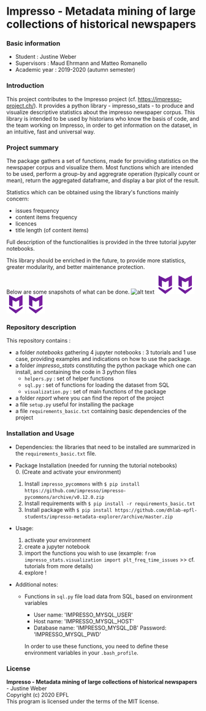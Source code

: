 # Impresso - Metadata mining of large collections of historical newspapers 

### Basic information

- Student : Justine Weber
- Supervisors : Maud Ehrmann and Matteo Romanello
- Academic year : 2019-2020 (autumn semester)

### Introduction

This project contributes to the Impresso project (cf. https://impresso-project.ch/). 
It provides a python library - impresso_stats - to produce and visualize descriptive statistics 
about the impresso newspaper corpus. This library is intended to be used by historians who know 
the basis of code, and the team working on Impresso, in order to get information on the dataset, 
in an intuitive, fast and universal way. 
### Project summary

The package gathers a set of functions, made for providing statistics on the newspaper corpus and visualize them. 
Most functions which are intended to be used, perform a group-by and aggregrate operation (typically count or mean), 
return the aggregated dataframe, and display a bar plot of the result.

Statistics which can be obtained using the library's functions mainly concern:
 - issues frequency
 - content items frequency
 - licences
 - title length (of content items)

Full description of the functionalities is provided in the three tutorial jupyter notebooks.

This library should be enriched in the future, to provide more statistics, greater modularity, and better maintenance protection.

Below are some snapshots of what can be done.
![alt text][plot1]
![alt text][plot2]
![alt text][plot3]
![alt text][plot4]
![alt text][plot5]

[plot1]: https://github.com/dhlab-epfl-students/impresso-metadata-explorer/blob/master/images/plt-freq-ci-1d.png "title1"
[plot2]: https://github.com/adam-p/markdown-here/raw/master/src/common/images/icon48.png "Logo Title Text 2"
[plot3]: https://github.com/adam-p/markdown-here/raw/master/src/common/images/icon48.png "Logo Title Text 2"
[plot4]: https://github.com/adam-p/markdown-here/raw/master/src/common/images/icon48.png "Logo Title Text 2"
[plot5]: https://github.com/adam-p/markdown-here/raw/master/src/common/images/icon48.png "Logo Title Text 2"


### Repository description
This repository contains :
- a folder _notebooks_ gathering 4 jupyter notebooks : 3 tutorials and 1 use case, providing examples and indications on how to use the package.
- a folder _impresso_stats_ constituting the python package which one can install, and containing the code in 3 python files
	- `helpers.py` : set of helper functions
	- `sql.py` : set of functions for loading the dataset from SQL
	- `visualization.py` : set of main functions of the package
- a folder _report_ where you can find the report of the project
- a file `setup.py` useful for installing the package
- a file `requirements_basic.txt` containing basic dependencies of the project


### Installation and Usage
- Dependencies: the libraries that need to be installed are summarized in the `requirements_basic.txt` file.

- Package Installation (needed for running the tutorial notebooks) <br/>
	0. (Create and activate your environment)
	1. Install `impresso_pycommons` with `$ pip install https://github.com/impresso/impresso-pycommons/archive/v0.12.0.zip`
	2. Install requirements with `$ pip install -r requirements_basic.txt`
	3. Install package with `$ pip install https://github.com/dhlab-epfl-students/impresso-metadata-explorer/archive/master.zip`

- Usage: 
	1. activate your environment
	2. create a jupyter notebook
	3. import the functions you wish to use
		(example: `from impresso_stats.visualization import plt_freq_time_issues` >> cf. tutorials from more details)
	4. explore !

- Additional notes:
    - Functions in `sql.py` file load data from SQL, based on environment variables 
        - User name: 'IMPRESSO_MYSQL_USER'
        - Host name: 'IMPRESSO_MYSQL_HOST'
        - Database name: 'IMPRESSO_MYSQL_DB'
        Password: 'IMPRESSO_MYSQL_PWD'
        
        In order to use these functions, you need to define these environment variables in your `.bash_profile`.

### License  
**Impresso - Metadata mining of large collections of historical newspapers** - Justine Weber    
Copyright (c) 2020 EPFL    
This program is licensed under the terms of the MIT license.   


